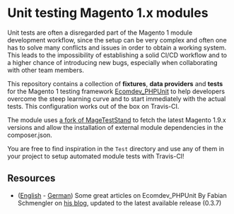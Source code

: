 # Unit testing Magento 1.x modules
Unit tests are often a disregarded part of the Magento 1 module development workflow, since the setup can be very complex and often one has to solve many conflicts and issues in order to obtain a working system. This leads to the impossibility of establishing a solid CI/CD workflow and to a higher chance of introducing new bugs, especially when collaborating with other team members.

This repository contains a collection of **fixtures**, **data providers** and **tests** for the Magento 1 testing framework [Ecomdev_PHPUnit](https://github.com/EcomDev/EcomDev_PHPUnit) to help developers overcome the steep learning curve and to start immediately with the actual tests. This configuration works out of the box on Travis-CI.

The module uses [a fork of MageTestStand](https://github.com/gpaddis/MageTestStand) to fetch the latest Magento 1.9.x versions and allow the installation of external module dependencies in the composer.json.

You are free to find inspiration in the `Test` directory and use any of them in your project to setup automated module tests with Travis-CI!

## Resources
* ([English](https://www.schmengler-se.de/en/category/magento/ecomdev_phpunit/) - [German](https://www.schmengler-se.de/category/magento/ecomdev_phpunit/)) Some great articles on Ecomdev_PHPUnit By Fabian Schmengler on [his blog](https://www.schmengler-se.de/en/), updated to the latest available release (0.3.7)
